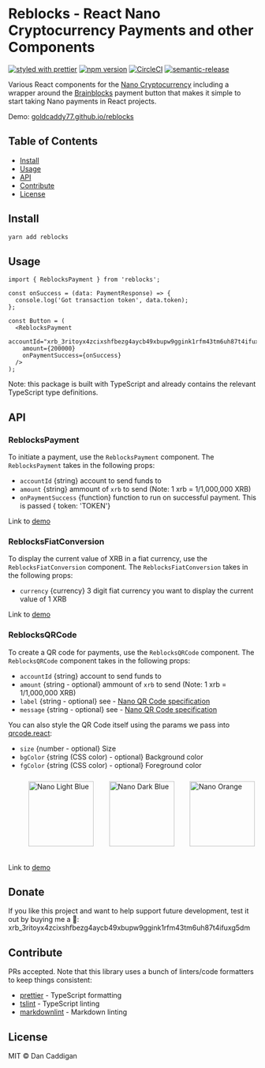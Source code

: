 # Reblocks - React Nano Cryptocurrency Payments and other Components

[![styled with prettier](https://img.shields.io/badge/styled_with-prettier-56b3b4.svg)](https://github.com/prettier/prettier)
[![npm version](https://img.shields.io/npm/v/reblocks.svg)](https://www.npmjs.org/package/reblocks)
[![CircleCI](https://circleci.com/gh/goldcaddy77/reblocks/tree/master.svg?style=shield)](https://circleci.com/gh/goldcaddy77/reblocks/tree/master)
[![semantic-release](https://img.shields.io/badge/%20%20%F0%9F%93%A6%F0%9F%9A%80-semantic--release-e10079.svg)](https://github.com/semantic-release/semantic-release)

Various React components for the [Nano Cryptocurrency](https://nano.org) including a wrapper around the
[Brainblocks](https://github.com/brainblocks/brainblocks) payment button that makes it simple to start taking Nano
payments in React projects.

Demo: [goldcaddy77.github.io/reblocks](https://goldcaddy77.github.io/reblocks/?selectedKind=ReblocksPayment)

## Table of Contents

- [Install](#install)
- [Usage](#usage)
- [API](#api)
- [Contribute](#contribute)
- [License](#license)

## Install

```bash
yarn add reblocks
```

## Usage

```tsx
import { ReblocksPayment } from 'reblocks';

const onSuccess = (data: PaymentResponse) => {
  console.log('Got transaction token', data.token);
};

const Button = (
  <ReblocksPayment
    accountId="xrb_3ritoyx4zcixshfbezg4aycb49xbupw9ggink1rfm43tm6uh87t4ifuxg5dm"
    amount={200000}
    onPaymentSuccess={onSuccess}
  />
);
```

Note: this package is built with TypeScript and already contains the relevant TypeScript type definitions.

## API

### ReblocksPayment

To initiate a payment, use the `ReblocksPayment` component.  The `ReblocksPayment` takes in the following props:

- `accountId` {string} account to send funds to
- `amount` {string} ammount of `xrb` to send (Note: 1 xrb = 1/1,000,000 XRB)
- `onPaymentSuccess` {function} function to run on successful payment.  This is passed { token: 'TOKEN'}

Link to [demo](https://goldcaddy77.github.io/reblocks/?selectedKind=ReblocksPayment)

### ReblocksFiatConversion

To display the current value of XRB in a fiat currency, use the `ReblocksFiatConversion` component.  The
`ReblocksFiatConversion` takes in the following props:

- `currency` {currency} 3 digit fiat currency you want to display the current value of 1 XRB

Link to [demo](https://goldcaddy77.github.io/reblocks/?selectedKind=ReblocksFiatConversion)

### ReblocksQRCode

To create a QR code for payments, use the `ReblocksQRCode` component.  The `ReblocksQRCode` component takes in the
following props:

- `accountId` {string} account to send funds to
- `amount` {string - optional} ammount of `xrb` to send (Note: 1 xrb = 1/1,000,000 XRB)
- `label` {string - optional} see - [Nano QR Code specification](https://github.com/nanocurrency/raiblocks/wiki/URI-and-QR-Code-Standard)
- `message` {string - optional} see - [Nano QR Code specification](https://github.com/nanocurrency/raiblocks/wiki/URI-and-QR-Code-Standard)

You can also style the QR Code itself using the params we pass into [qrcode.react](https://github.com/zpao/qrcode.react):

- `size` {number - optional} Size
- `bgColor` {string (CSS color) - optional} Background color
- `fgColor` {string (CSS color) - optional} Foreground color

&nbsp; &nbsp;
<img width="132" alt="Nano Light Blue"
  style="margin-left: 25px; margin-top: 10px"
  src="https://user-images.githubusercontent.com/573625/36390123-dd34ee90-156f-11e8-922f-c51bf9e61221.png"> &nbsp;
<img width="132" alt="Nano Dark Blue"
  style="margin-left: 20px; margin-top: 10px"
  src="https://user-images.githubusercontent.com/573625/36390124-dd4317d6-156f-11e8-8939-f34620b4f7da.png"> &nbsp;
<img width="132" alt="Nano Orange"
  style="margin-left: 20px; margin-top: 10px"
  src="https://user-images.githubusercontent.com/573625/36390125-dd5427e2-156f-11e8-9de0-972347d89a35.png"> &nbsp;

Link to [demo](https://goldcaddy77.github.io/reblocks/?selectedKind=ReblocksQRCode)

## Donate

If you like this project and want to help support future development, test it out by buying me a 🍺:
 xrb_3ritoyx4zcixshfbezg4aycb49xbupw9ggink1rfm43tm6uh87t4ifuxg5dm

## Contribute

PRs accepted.  Note that this library uses a bunch of linters/code formatters to keep things consistent:

- [prettier](https://github.com/prettier/prettier) - TypeScript formatting
- [tslint](https://github.com/palantir/tslint) - TypeScript linting
- [markdownlint](https://github.com/mivok/markdownlint) - Markdown linting

## License

MIT © Dan Caddigan
